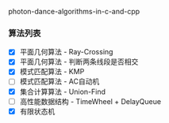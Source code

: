photon-dance-algorithms-in-c-and-cpp

### 算法列表

- [x] 平面几何算法 - Ray-Crossing
- [x] 平面几何算法 - 判断两条线段是否相交
- [x] 模式匹配算法 - KMP
- [ ] 模式匹配算法 - AC自动机
- [x] 集合计算算法 - Union-Find
- [ ] 高性能数据结构 - TimeWheel + DelayQueue
- [x] 有限状态机